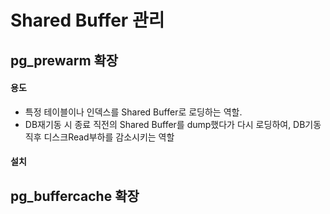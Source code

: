 # Shared Buffer 관리

## pg_prewarm 확장

#### 용도
- 특정 테이블이나 인덱스를 Shared Buffer로 로딩하는 역할.
- DB재기동 시 종료 직전의 Shared Buffer를 dump했다가 다시 로딩하여, DB기동 직후 디스크Read부하를 감소시키는 역할

#### 설치




## pg_buffercache 확장
